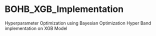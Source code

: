 # BOHB_XGB_Implementation
Hyperparameter Optimization using Bayesian Optimization Hyper Band implementation on XGB Model
